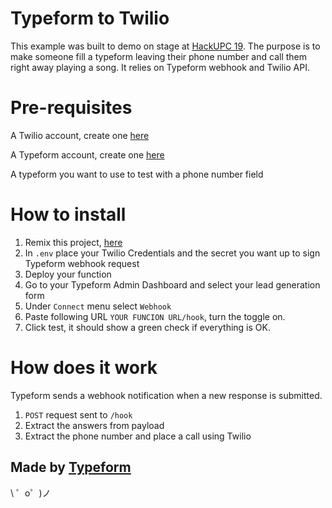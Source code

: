 Typeform to Twilio 
=================

This example was built to demo on stage at [HackUPC 19](https://hackupc.com).
The purpose is to make someone fill a typeform leaving their phone number and call them right away playing a song.
It relies on Typeform webhook and Twilio API.

Pre-requisites
=====
A Twilio account, create one [here](http://twilio.com)

A Typeform account, create one [here](https://www.typeform.com/?utm_source=glitch.com&utm_campaign=devrel_projects&utm_medium=referral&utm_content=tf-hackupc19)

A typeform you want to use to test with a phone number field

How to install
=====

1. Remix this project, [here](https://glitch.com/edit/#!/remix/tf-webtolead)
2. In `.env` place your Twilio Credentials and the secret you want up to sign Typeform webhook request
3. Deploy your function 
4. Go to your Typeform Admin Dashboard and select your lead generation form
5. Under `Connect` menu select `Webhook`
6. Paste following URL `YOUR FUNCION URL/hook`, turn the toggle on.
7. Click test, it should show a green check if everything is OK.

How does it work
=====

Typeform sends a webhook notification when a new response is submitted.

1. `POST` request sent to `/hook`
2. Extract the answers from payload
3. Extract the phone number and place a call using Twilio

Made by [Typeform](https://developer.typeform.com)
-------------------

\ ゜o゜)ノ
